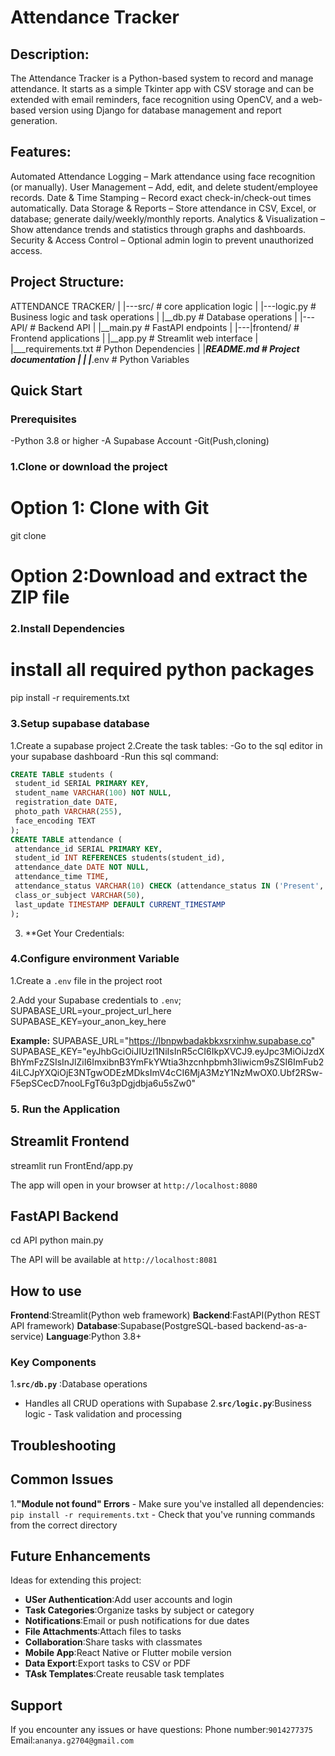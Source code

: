 # Attendance Tracker

## Description:
The Attendance Tracker is a Python-based system to record and manage attendance. It starts as a simple Tkinter app with CSV storage and can be extended with email reminders, face recognition using OpenCV, and a web-based version using Django for database management and report generation.

## Features:
Automated Attendance Logging – Mark attendance using face recognition (or manually).
User Management – Add, edit, and delete student/employee records.
Date & Time Stamping – Record exact check-in/check-out times automatically.
Data Storage & Reports – Store attendance in CSV, Excel, or database; generate daily/weekly/monthly reports.
Analytics & Visualization – Show attendance trends and statistics through graphs and dashboards.
Security & Access Control – Optional admin login to prevent unauthorized access.
 
 ## Project Structure:

 ATTENDANCE TRACKER/
|
|---src/   # core application logic 
|    |---logic.py   # Business logic and task 
operations
|   |__db.py   # Database operations
|
|---API/         # Backend API
|   |__main.py   # FastAPI endpoints
|
|---|frontend/     # Frontend applications
|     |__app.py      # Streamlit web interface
|
|___requirements.txt   # Python Dependencies
|
|___README.md          # Project documentation
|
|
|___.env       # Python Variables 

## Quick Start

### Prerequisites

-Python 3.8 or higher
-A Supabase Account
-Git(Push,cloning)
 
### 1.Clone or download the project
 # Option 1: Clone with Git
 git clone <repository url>

 # Option 2:Download and extract the ZIP file

### 2.Install Dependencies
  
  # install all required python packages
  pip install -r  requirements.txt

###  3.Setup supabase database

1.Create a supabase project
2.Create the task tables:
   -Go to the sql editor in your supabase  dashboard
   -Run this sql command:
   ```sql
CREATE TABLE students (
    student_id SERIAL PRIMARY KEY,
    student_name VARCHAR(100) NOT NULL,
    registration_date DATE,
    photo_path VARCHAR(255),
    face_encoding TEXT
);
CREATE TABLE attendance (
    attendance_id SERIAL PRIMARY KEY,
    student_id INT REFERENCES students(student_id),
    attendance_date DATE NOT NULL,
    attendance_time TIME,
    attendance_status VARCHAR(10) CHECK (attendance_status IN ('Present', 'Absent', 'Late')),
    class_or_subject VARCHAR(50),
    last_update TIMESTAMP DEFAULT CURRENT_TIMESTAMP
);
```
3. **Get Your Credentials:

### 4.Configure environment Variable

1.Create a `.env` file in the project root

2.Add your Supabase credentials to `.env`;
SUPABASE_URL=your_project_url_here
SUPABASE_KEY=your_anon_key_here

**Example:**
SUPABASE_URL="https://lbnpwbadakbkxsrxinhw.supabase.co"
SUPABASE_KEY="eyJhbGciOiJIUzI1NiIsInR5cCI6IkpXVCJ9.eyJpc3MiOiJzdXBhYmFzZSIsInJlZiI6ImxibnB3YmFkYWtia3hzcnhpbmh3Iiwicm9sZSI6ImFub24iLCJpYXQiOjE3NTgwODEzMDksImV4cCI6MjA3MzY1NzMwOX0.Ubf2RSw-F5epSCecD7nooLFgT6u3pDgjdbja6u5sZw0"

### 5. Run the Application

## Streamlit Frontend
streamlit run FrontEnd/app.py

The app will open in your browser at `http://localhost:8080`

## FastAPI Backend

cd API
python main.py
 
The API will be available at `http://localhost:8081`

## How to use

**Frontend**:Streamlit(Python web framework)
**Backend**:FastAPI(Python REST API framework)
**Database**:Supabase(PostgreSQL-based backend-as-a-service)
**Language**:Python 3.8+

### Key Components

1.**`src/db.py`** :Database operations
   - Handles all CRUD operations with Supabase
2.**`src/logic.py`**:Business logic
    - Task validation and processing


## Troubleshooting

## Common Issues

1.**"Module not found" Errors**
     - Make sure you've installed all dependencies: `pip install -r requirements.txt`
     - Check that you've running commands from the correct directory
    
## Future Enhancements

Ideas for extending this project:

- **USer Authentication**:Add user accounts and login
- **Task Categories**:Organize tasks by subject or category
- **Notifications**:Email or push notifications for due dates
- **File Attachments**:Attach files to tasks
- **Collaboration**:Share tasks with classmates
- **Mobile App**:React Native or Flutter mobile version
- **Data Export**:Export tasks to CSV or PDF
-  **TAsk Templates**:Create reusable task templates

## Support

If you encounter any issues or have questions:
Phone number:`9014277375`
Email:`ananya.g2704@gmail.com`